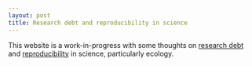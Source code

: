 ```yaml
---
layout: post
title: Research debt and reproducibility in science
---
```


This website is a work-in-progress with some thoughts on [research debt](https://distill.pub/2017/research-debt/) 
and [reproducibility](https://www.mariushobbhahn.com/2020-03-22-case_for_rep_ML/)
in science, particularly ecology.
